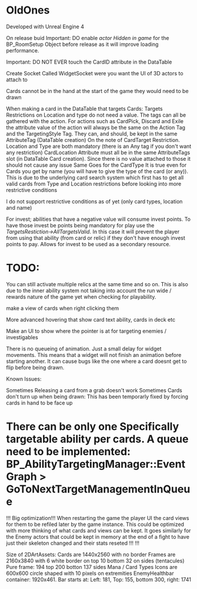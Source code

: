 # OldOnes

Developed with Unreal Engine 4

On release buid Important:
DO enable *actor Hidden in game* for the BP_RoomSetup Object before release as it will improve loading performance.

Important:
DO NOT EVER touch the CardID attribute in the DataTable

Create Socket Called WidgetSocket were you want the UI of 3D actors to attach to

Cards cannot be in the hand at the start of the game they would need to be drawn

When making a card in the DataTable that targets Cards:
Targets Restrictions on Location and type do not need a value. The tags can all be gathered with the action.
For actions such as CardPick, Discard and Exile the attribute value of the action will always be the same on the Action Tag and the TargetingStyle Tag. They can, and should, be kept in the same AttributeTag (DataTable creation)
On the note of CardTarget Restriction. Location and Type are both mandatory (there is an Any tag if you don't want any restriction)
CardLocation Attribute must all be in the same AttributeTags slot (in DataTable Card creation). Since there is no value attached to those it should not cause any issue
Same Goes for the CardType 
It is true even for Cards you get by name (you will have to give the type of the card (or any)). This is due to the underlying card search system which first has to get all valid cards from Type and Location restrictions before looking into more restrictive conditions

I do not support restrictive conditions as of yet (only card types, location and name)

For invest; abilities that have a negative value will consume invest points. To have those invest be points being mandatory for play use the *TargetsRestiction->AllTargetsValid*. In this case it will prevent the player from using that ability (from card or relic) if they don't have enough invest points to pay.
Allows for invest to be used as a secondary resource.


TODO:
====
You can still activate multiple relics at the same time and so on. This is also due to the inner ability system not taking into account the run wide / rewards nature of the game yet when checking for playability.

make a view of cards when right clicking them

More advanced hovering that show card text ability, cards in deck etc

Make an UI to show where the pointer is at for targeting enemies / investigables

There is no queueing of animation. Just a small delay for widget movements. This means that a widget will not finish an animation before starting another. It can cause bugs like the one where a card doesnt get to flip before being drawn.

Known Issues:

Sometimes Releasing a card from a grab doesn't work
Sometimes Cards don't turn up when being drawn: This has been temporarly fixed by forcing cards in hand to be face up

There can be only one Specifically targetable ability per cards. A queue need to be implemented: BP_AbilityTargetingManager::EventGraph > GoToNextTargetManagementInQueue
===

!!! Big optimization!!!
When restarting the game the player UI the card views for them to be refiled later by the game instance. This could be optimized with more thinking of what cards and views can be kept.
It goes similarly for the Enemy actors that could be kept in memory at the end of a fight to have just their skeleton changed and their stats reseted
!!! !!!

Size of 2DArtAssets:
Cards are 1440x2560 with no border
Frames are 2160x3840 with 6 white border on top 10 bottom 32 on sides (tentacules)
Pure frame: 194 top 200 botton 137 sides
Mana / Card Types Icons are 600x600 circle shaped with 10 pixels on extremities
EnemyHealthbar container: 1920x461. Bar starts at: Left: 181, Top: 155, bottom 300, right: 1741
